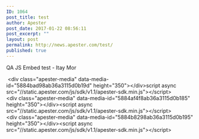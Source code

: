 ```yaml
---
ID: 1064
post_title: test
author: Apester
post_date: 2017-01-22 08:56:11
post_excerpt: ""
layout: post
permalink: http://news.apester.com/test/
published: true
---
```

QA
JS Embed test - Itay Mor
<div class="apester-media" data-media-id="5884bad98ab36a3115d0b19d"> &lt;div class="apester-media" data-media-id="5884bad98ab36a3115d0b19d" height="350"&gt;&lt;/div&gt;script async src="//static.apester.com/js/sdk/v1.1/apester-sdk.min.js"&gt;&lt;/script&gt;</div>
<div class="apester-media" data-media-id="5884bad98ab36a3115d0b19d">&lt;div class="apester-media" data-media-id="5884af4f8ab36a3115d0b185" height="350"&gt;&lt;/div&gt;&lt;script async src="//static.apester.com/js/sdk/v1.1/apester-sdk.min.js"&gt;&lt;/script&gt;</div>
<div class="apester-media" data-media-id="5884bad98ab36a3115d0b19d">&lt;div class="apester-media" data-media-id="5884b8298ab36a3115d0b195" height="350"&gt;&lt;/div&gt;&lt;script async src="//static.apester.com/js/sdk/v1.1/apester-sdk.min.js"&gt;&lt;/script&gt;</div>